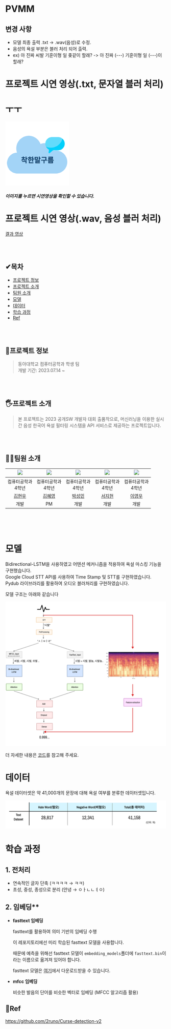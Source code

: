 # PVMM
## 변경 사항
* 모델 최종 출력  .txt -> .wav(음성)로 수정.
* 음성의 욕설 부분은 블러 처리 되어 출력.
* ex) 아 진짜 씨발 기훈이형 일 좆같이 할래? -> 아 진짜 (---) 기훈이형 일 (---)이 할래?

# 프로젝트 시연 영상(.txt, 문자열 블러 처리)
# ㅜㅜ
[![Video Label](/src/imgs/logo.png)](https://youtu.be/9pCCKXYSrt8?si=SUoRJZ16m9R-fcXL)

##### 이미지를 누르면 시연영상을 확인할 수 있습니다.

# 프로젝트 시연 영상(.wav, 음성 블러 처리)

[결과 영상](https://youtu.be/VRiUKeyz3M4)

<br><br>

## ✔목차
* [프로젝트 정보](#🔎프로젝트-정보)
* [프로젝트 소개](#🖐프로젝트-소개)
* [팀원 소개](#🙋‍♀️팀원-소개)
* [모델](#모델)
* [데이터](#데이터)
* [학습 과정](#학습-과정)
* [Ref](#📝ref)

<br><br>

## 🔎프로젝트 정보
> 동아대학교 컴퓨터공학과 학생 팀  
> 개발 기간: 2023.07.14 ~

<br><br>

## 🖐프로젝트 소개
> 본 프로젝트는 2023 공개SW 개발자 대회 출품작으로, 머신러닝을 이용한 실시간 음성 한국어 욕설 필터링 시스템을 API 서비스로 제공하는 프로젝트입니다.

<br><br>

## 🙋‍♀️팀원 소개
|<img width="300" src="https://github.com/DAUOpenSW/Kind_Words_Cloud/assets/91776984/1f6c5417-5801-4748-866d-d260fcd5c36b"/>|<img width="300" src="https://github.com/DAUOpenSW/Kind_Words_Cloud/assets/91776984/21996af7-da7f-4559-bca5-6486a4eb5f4f"/>|<img width="300" src="https://github.com/DAUOpenSW/Kind_Words_Cloud/assets/91776984/001b876f-cbe4-4ed3-8fa5-9009ab4b2bb7"/>|<img width="300" src="https://github.com/DAUOpenSW/Kind_Words_Cloud/assets/91776984/38fc7d5d-df49-47a3-b302-ea6993a839dd"/>|<img width="300" src="https://github.com/DAUOpenSW/Kind_Words_Cloud/assets/91776984/725920a7-f2d2-4b60-a9ae-c6ff4cd12440"/>|
|:---:|:---:|:---:|:---:|:---:|
|컴퓨터공학과<br>4학년|컴퓨터공학과<br>4학년|컴퓨터공학과<br>4학년|컴퓨터공학과<br>4학년|컴퓨터공학과<br>4학년|
| [김현우](https://github.com/HIT18216) | [김혜영](https://github.com/hyeyeoung) | [박성민](https://github.com/ParkSeungMin1) | [서지헌](https://github.com/MyCoooi) | [이영우](https://github.com/Dandyoung) |
|개발|PM|개발|개발|개발|

<br><br><br>

# 모델
Bidirectional-LSTM을 사용하였고 어텐션 메커니즘을 적용하여 욕설 마스킹 기능을 구현했습니다. 
<br>
Google Cloud STT API를 사용하여 Time Stamp 및 STT를 구현하였습니다.
<br>
Pydub 라이브러리를 활용하여 오디오 블러처리를 구현하였습니다.

모델 구조는 아래와 같습니다

![1](src/imgs/model.png)

더 자세한 내용은 [코드](https://github.com/DAUOpenSW/PVMM/blob/main/src/models.py)를 참고해 주세요.

# 데이터

욕설 데이터셋은 약 41,000개의 문장에 대해 욕설 여부를 분류한 데이터셋입니다.

![dataset](/src/imgs/dataset_table.png)

# 학습 과정
## 1. 전처리

- 연속적인 글자 단축 (ㅋㅋㅋㅋ → ㅋㅋ)
- 초성, 중성, 종성으로 분리 (안녕 → ㅇㅏㄴㄴㅕㅇ)

## 2. 임베딩**

- **fasttext 임베딩**

  fasttext를 활용하여 의미 기반의 임베딩 수행
  
  이 레포지토리에선 미리 학습된 fasttext 모델을 사용합니다.
  
  때문에 예측을 위해선 fasttext 모델이 `embedding_models`폴더에 `fasttext.bin`이라는 이름으로 옮겨져 있어야 합니다.
  
  fasttext 모델은 [여기](https://drive.google.com/file/d/1kW7cRDRe7HMQskSytv9gUbkUFhG8LrIn/view?usp=drive_link)에서 다운로드받을 수 있습니다.
  
- **mfcc 임베딩**

  비슷한 발음의 단어를 비슷한 벡터로 임베딩 (MFCC 알고리즘 활용)

## 📝Ref
https://github.com/2runo/Curse-detection-v2
